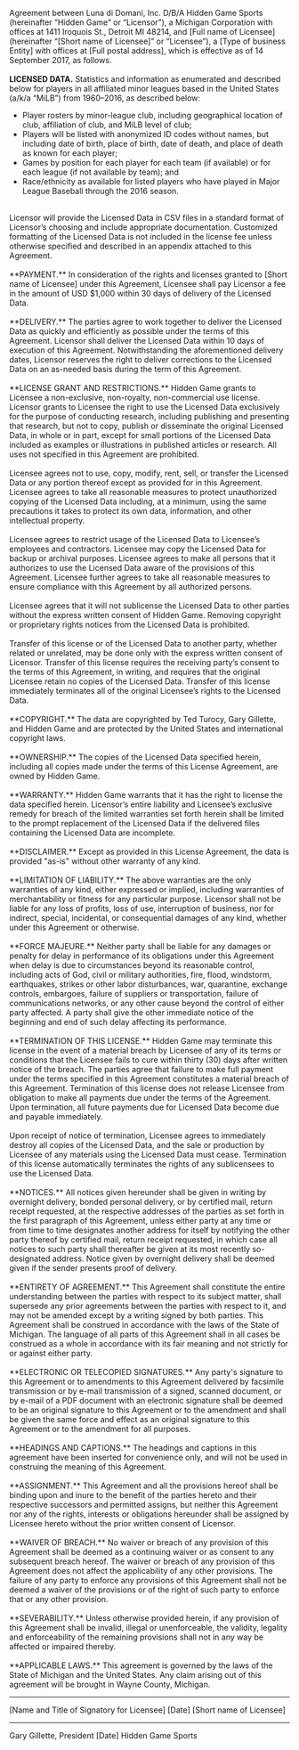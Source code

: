 Agreement between Luna di Domani, Inc. D/B/A Hidden Game Sports (hereinafter “Hidden Game” or “Licensor”), a Michigan Corporation with offices at 1411 Iroquois St., Detroit MI 48214, and [Full name of Licensee] (hereinafter “[Short name of Licensee]” or “Licensee”), a [Type of business Entity] with offices at [Full postal address], which is effective as of 14 September 2017, as follows.
<br></br>
**LICENSED DATA.** Statistics and information as enumerated and described below for players in all affiliated minor leagues based in the United States (a/k/a “MiLB”) from 1960–2016, as described below:
* Player rosters by minor-league club, including geographical location of club, affiliation of club, and MiLB level of club; 
* Players will be listed with anonymized ID codes without names, but including date of birth, place of birth, date of death, and place of death as known for each player;
* Games by position for each player for each team (if available) or for each league (if not available by team); and
* Race/ethnicity as available for listed players who have played in Major League Baseball through the 2016 season.
<br></br>
<div align="left">Licensor will provide the Licensed Data in CSV files in a standard format of Licensor’s choosing and include appropriate documentation. Customized formatting of the Licensed Data is not included in the license fee unless otherwise specified and described in an appendix attached to this Agreement.
<br></br>
**PAYMENT.** In consideration of the rights and licenses granted to [Short name of Licensee] under this Agreement, Licensee shall pay Licensor a fee in the amount of USD $1,000 within 30 days of delivery of the Licensed Data.
<br></br>
**DELIVERY.** The parties agree to work together to deliver the Licensed Data as quickly and efficiently as possible under the terms of this Agreement. Licensor shall deliver the Licensed Data within 10 days of execution of this Agreement. Notwithstanding the aforementioned delivery dates, Licensor reserves the right to deliver corrections to the Licensed Data on an as-needed basis during the term of this Agreement.
<br></br>
**LICENSE GRANT AND RESTRICTIONS.** Hidden Game grants to Licensee a non-exclusive, non-royalty, non-commercial use license. Licensor grants to Licensee the right to use the Licensed Data exclusively for the purpose of conducting research, including publishing and presenting that research, but not to copy, publish or disseminate the original Licensed Data, in whole or in part, except for small portions of the Licensed Data included as examples or illustrations in published articles or research. All uses not specified in this Agreement are prohibited.
<br></br>
Licensee agrees not to use, copy, modify, rent, sell, or transfer the Licensed Data or any portion thereof except as provided for in this Agreement. Licensee agrees to take all reasonable measures to protect unauthorized copying of the Licensed Data including, at a minimum, using the same precautions it takes to protect its own data, information, and other intellectual property.
<br></br>
Licensee agrees to restrict usage of the Licensed Data to Licensee’s employees and contractors. Licensee may copy the Licensed Data for backup or archival purposes. Licensee agrees to make all persons that it authorizes to use the Licensed Data aware of the provisions of this Agreement. Licensee further agrees to take all reasonable measures to ensure compliance with this Agreement by all authorized persons.
<br></br>
Licensee agrees that it will not sublicense the Licensed Data to other parties without the express written consent of Hidden Game. Removing copyright or proprietary rights notices from the Licensed Data is prohibited.
<br></br>
Transfer of this license or of the Licensed Data to another party, whether related or unrelated, may be done only with the express written consent of Licensor. Transfer of this license requires the receiving party’s consent to the terms of this Agreement, in writing, and requires that the original Licensee retain no copies of the Licensed Data. Transfer of this license immediately terminates all of the original Licensee’s rights to the Licensed Data. 
<br></br>
**COPYRIGHT.** The data are copyrighted by Ted Turocy, Gary Gillette, and Hidden Game and are protected by the United States and international copyright laws.
<br></br>
**OWNERSHIP.** The copies of the Licensed Data specified herein, including all copies made under the terms of this License Agreement, are owned by Hidden Game. 
<br></br>
**WARRANTY.** Hidden Game warrants that it has the right to license the data specified herein. Licensor’s entire liability and Licensee’s exclusive remedy for breach of the limited warranties set forth herein shall be limited to the prompt replacement of the Licensed Data if the delivered files containing the Licensed Data are incomplete. 
<br></br>
**DISCLAIMER.** Except as provided in this License Agreement, the data is provided "as-is" without other warranty of any kind.
<br></br>
**LIMITATION OF LIABILITY.** The above warranties are the only warranties of any kind, either expressed or implied, including warranties of merchantability or fitness for any particular purpose. Licensor shall not be liable for any loss of profits, loss of use, interruption of business, nor for indirect, special, incidental, or consequential damages of any kind, whether under this Agreement or otherwise.
<br></br>
**FORCE MAJEURE.** Neither party shall be liable for any damages or penalty for delay in performance of its obligations under this Agreement when delay is due to circumstances beyond its reasonable control, including acts of God, civil or military authorities, fire, flood, windstorm, earthquakes, strikes or other labor disturbances, war, quarantine, exchange controls, embargoes, failure of suppliers or transportation, failure of communications networks, or any other cause beyond the control of either party affected. A party shall give the other immediate notice of the beginning and end of such delay affecting its performance.
<br></br>
**TERMINATION OF THIS LICENSE.** Hidden Game may terminate this license in the event of a material breach by Licensee of any of its terms or conditions that the Licensee fails to cure within thirty (30) days after written notice of the breach. The parties agree that failure to make full payment under the terms specified in this Agreement constitutes a material breach of this Agreement. Termination of this license does not release Licensee from obligation to make all payments due under the terms of the Agreement. Upon termination, all future payments due for Licensed Data become due and payable immediately.
<br></br>
Upon receipt of notice of termination, Licensee agrees to immediately destroy all copies of the Licensed Data, and the sale or production by Licensee of any materials using the Licensed Data must cease. Termination of this license automatically terminates the rights of any sublicensees to use the Licensed Data.
<br></br>
**NOTICES.** All notices given hereunder shall be given in writing by overnight delivery, bonded personal delivery, or by certified mail, return receipt requested, at the respective addresses of the parties as set forth in the first paragraph of this Agreement, unless either party at any time or from time to time designates another address for itself by notifying the other party thereof by certified mail, return receipt requested, in which case all notices to such party shall thereafter be given at its most recently so-designated address. Notice given by overnight delivery shall be deemed given if the sender presents proof of delivery. 
<br></br>
**ENTIRETY OF AGREEMENT.** This Agreement shall constitute the entire understanding between the parties with respect to its subject matter, shall supersede any prior agreements between the parties with respect to it, and may not be amended except by a writing signed by both parties. This Agreement shall be construed in accordance with the laws of the State of Michigan. The language of all parts of this Agreement shall in all cases be construed as a whole in accordance with its fair meaning and not strictly for or against either party.
<br></br>
**ELECTRONIC OR TELECOPIED SIGNATURES.** Any party's signature to this Agreement or to amendments to this Agreement delivered by facsimile transmission or by e-mail transmission of a signed, scanned document, or by e-mail of a PDF document with an electronic signature shall be deemed to be an original signature to this Agreement or to the amendment and shall be given the same force and effect as an original signature to this Agreement or to the amendment for all purposes.
<br></br>
**HEADINGS AND CAPTIONS.** The headings and captions in this agreement have been inserted for convenience only, and will not be used in construing the meaning of this Agreement.
<br></br>
**ASSIGNMENT.** This Agreement and all the provisions hereof shall be binding upon and inure to the benefit of the parties hereto and their respective successors and permitted assigns, but neither this Agreement nor any of the rights, interests or obligations hereunder shall be assigned by Licensee hereto without the prior written consent of Licensor.
<br></br>
**WAIVER OF BREACH.** No waiver or breach of any provision of this Agreement shall be deemed as a continuing waiver or as consent to any subsequent breach hereof. The waiver or breach of any provision of this Agreement does not affect the applicability of any other provisions. The failure of any party to enforce any provisions of this Agreement shall not be deemed a waiver of the provisions or of the right of such party to enforce that or any other provision.
<br></br>
**SEVERABILITY.** Unless otherwise provided herein, if any provision of this Agreement shall be invalid, illegal or unenforceable, the validity, legality and enforceability of the remaining provisions shall not in any way be affected or impaired thereby.
<br></br>
**APPLICABLE LAWS.** This agreement is governed by the laws of the State of Michigan and the United States. Any claim arising out of this agreement will be brought in Wayne County, Michigan.</div>

____________________________________________	_________________________

[Name and Title of Signatory for Licensee]						[Date]
[Short name of Licensee]



____________________________________________	_________________________
Gary Gillette, President								[Date]
Hidden Game Sports
 
